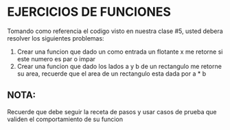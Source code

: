# EJERCICIOS DE FUNCIONES

Tomando como referencia el codigo visto en nuestra clase #5, usted debera resolver los siguientes problemas:

1. Crear una funcion que dado un como entrada un flotante x me retorne si este numero es par o impar
2. Crear una funcion que dado los lados a y b de un rectangulo me retorne su area, recuerde que el area de un rectangulo
esta dada por a * b

## NOTA:
Recuerde que debe seguir la receta de pasos y usar casos de prueba que validen el comportamiento de su funcion